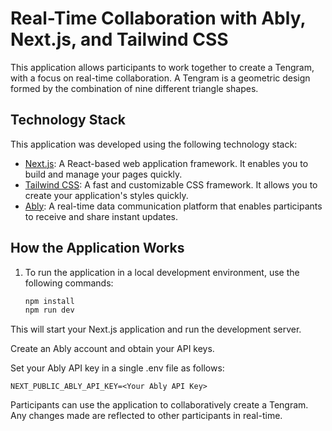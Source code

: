 # Real-Time Collaboration with Ably, Next.js, and Tailwind CSS

This application allows participants to work together to create a Tengram, with a focus on real-time collaboration. A Tengram is a geometric design formed by the combination of nine different triangle shapes.

## Technology Stack

This application was developed using the following technology stack:

- [Next.js](https://nextjs.org/): A React-based web application framework. It enables you to build and manage your pages quickly.
- [Tailwind CSS](https://tailwindcss.com/): A fast and customizable CSS framework. It allows you to create your application's styles quickly.
- [Ably](https://ably.com/): A real-time data communication platform that enables participants to receive and share instant updates.

## How the Application Works

1. To run the application in a local development environment, use the following commands:

   ```bash
   npm install
   npm run dev
This will start your Next.js application and run the development server.

Create an Ably account and obtain your API keys.

Set your Ably API key in a single .env file as follows:

```
NEXT_PUBLIC_ABLY_API_KEY=<Your Ably API Key>
```

Participants can use the application to collaboratively create a Tengram. Any changes made are reflected to other participants in real-time.
